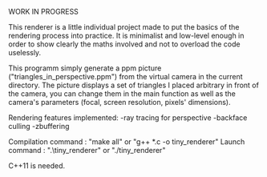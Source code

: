 WORK IN PROGRESS

This renderer is a little individual project made to put the basics of the rendering process into practice.
It is minimalist and low-level enough in order to show clearly the maths involved and not to overload the code uselessly.

This programm simply generate a ppm picture ("triangles_in_perspective.ppm") from the virtual camera in the current directory. 
The picture displays a set of triangles I placed arbitrary in front of the camera, you can change them in the main function as well as the camera's parameters (focal, screen resolution, pixels' dimensions).

Rendering features implemented:
-ray tracing for perspective
-backface culling
-zbuffering

Compilation command : "make all" or "g++ *.c -o tiny_renderer"
Launch command : ".\tiny_renderer" or "./tiny_renderer"

C++11 is needed.
